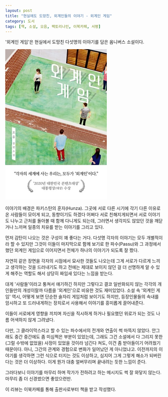 ```yaml
---
layout: post
title: "현실에도 도망친, 외계인들의 이야기 - 외계인 게임"
category: 도서
tags: [책, 소설, 오음, 팩토리나인, 이북카페, 서평]
---
```


'외계인 게임'은
현실에서 도망친 다섯명의 이야기를 담은 옴니버스 소설이다.

![표지](/images/alien-game-book-h480.jpg)

이야기의 배경은 파키스탄의 훈자(Hunza).
그곳에 서로 다른 시기에 각기 다른 이유로 온 사람들이 모이게 되고,
동향이기도 하겠다 어쩌다 서로 친해지게되면서
서로 이야기도 나누고 근처를 돌아볼 때 함께 다니게도 되는데,
그러면서 생각지도 않았던 것을 깨닫거나 느끼며 일종의 치유를 받는 이야기를 그리고 있다.

먼저 감탄이 나오는 것은 구성이 꽤 좋다는 거다.
다섯명 각자의 이야기는 모두 개별적이라 할 수 있지만
그것이 이들이 마지막으로 함께 보기로 한 파수(Passu)와
그 과정에서 했던 외계인 게임으로 이어지면서 전체가 하나의 이야기가 되도록 잘 짰다.

자연히 같은 장면을 각자의 시점에서 묘사한 것들도 나오는데
그게 서로가 다르게 느끼고 생각하는 것을 드러내기도 하고
전에는 제대로 보이지 않던 걸 더 선명하게 알 수 있게 해주는 역할도 해서
상당히 짜임새 있다는 느낌을 받는다.

대게 '사람들'이라고 퉁쳐서 얘기하긴 하지만
그렇다고 결코 일반화되지 않는 각각의 개인들만의 개성이랄까 다름을
'외계인'으로 비유한 것도 재미있었다.
소설 속 '외계인 게임' 역시, 어떻게 보면 단순한 술자리 게임처럼 보이기도 하지만,
등장인물들의 속내를 암시하고 또 드러내게하는 장치로서 사용해서
이야기를 흥미롭게 끌어내준다.

이들이 서로에게 영향을 끼치며 자신을 직시하게 하거나
필요했던 위로가 되는 것도 나름 어색하지 않게 그려냈다.

다만, 그 클라이막스라고 할 수 있는 파수에서의 전개와 연출이 썩 마뜩지 않았다.
안그래도 중간 중간에도 좀 미심쩍은 부분이 있었는데,
그래도 그건 소설에서 다 그리지 못한 (그럴 수밖에 없었을) 사정이 있었을 것이라 넘긴다 쳐도,
이건 좀 받아들이기 어려웠기 때문이다.
아니, 그간의 관계와 경험으로 변화가 일어났던 게 아니었냐고.
이전까지의 이야기를 생각하면 그런 식으로 터지는 것도 이상하고,
심지어 그게 그렇게 해소가 되버린다는 것은 더 이상하다.
이게 뭔가 대충 얼버무리며 끝내려는 듯한 느낌이 준다.

그러다보니 이야기를 마무리 하며 작가가 전하려고 하는 메시지도 썩 잘 와닿지 않는다.
마무리 좀 더 신경썼으면 좋았으련만.



<div class="im im-info">
이 리뷰는 이북카페를 통해 출판사로부터 책을 받고 작성했다.
</div>
